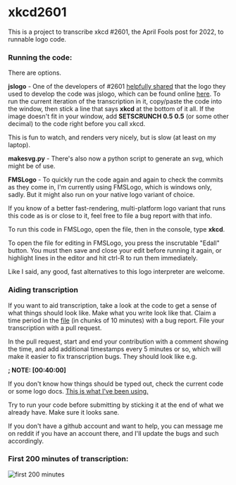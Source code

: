 # xkcd2601

This is a project to transcribe xkcd #2601, the April Fools post for 2022, to runnable logo code.

### Running the code:

There are options.

**jslogo** - One of the developers of #2601 [helpfully shared](https://github.com/theinternetftw/xkcd2601/issues/26)
that the logo they used to develop the code was jslogo, which can be found online [here](https://www.calormen.com/jslogo/).
To run the current iteration of the transcription in it, copy/paste the code into the window, then stick a line that says
**xkcd** at the bottom of it all. If the image doesn't fit in your window, add **SETSCRUNCH 0.5 0.5** (or some other decimal)
to the code right before you call xkcd.

This is fun to watch, and renders very nicely, but is slow (at least on my laptop).

**makesvg.py** - There's also now a python script to generate an svg, which might be of use.

**FMSLogo** - To quickly run the code again and again to check the commits as they come in, I'm currently
using FMSLogo, which is windows only, sadly. But it might also run on your native logo
variant of choice.

If you know of a better fast-rendering, multi-platform logo variant that runs
this code as is or close to it, feel free to file a bug report with that info.

To run this code in FMSLogo, open the file, then in the console, type **xkcd**.

To open the file for editing in FMSLogo, you press the inscrutable "Edall"
button. You must then save and close your edit before running it again, or
highlight lines in the editor and hit ctrl-R to run them immediately.

Like I said, any good, fast alternatives to this logo interpreter are welcome.

### Aiding transcription

If you want to aid transcription, take a look at the code to get a sense of what
things should look like. Make what you write look like that. Claim a time period in
the [file](https://xkcd.com/2601/radio.mp3) (in chunks of 10 minutes) with a bug report.
File your transcription with a pull request.

In the pull request, start and end your contribution with a comment showing the time, and
add additional timestamps every 5 minutes or so, which will make it easier to fix transcription
bugs. They should look like e.g.

**; NOTE: [00:40:00]**

If you don't know how things should be typed out, check the current code or some logo docs.
[This is what I've been using.](http://people.eecs.berkeley.edu/~bh/usermanual)

Try to run your code before submitting by sticking it at the end of what we already have. Make sure it looks sane.

If you don't have a github account and want to help, you can message me on reddit if you
have an account there, and I'll update the bugs and such accordingly.

### First 200 minutes of transcription:

![first 200 minutes](https://github.com/theinternetftw/xkcd2601/raw/main/screens/first-200-minutes.png)
